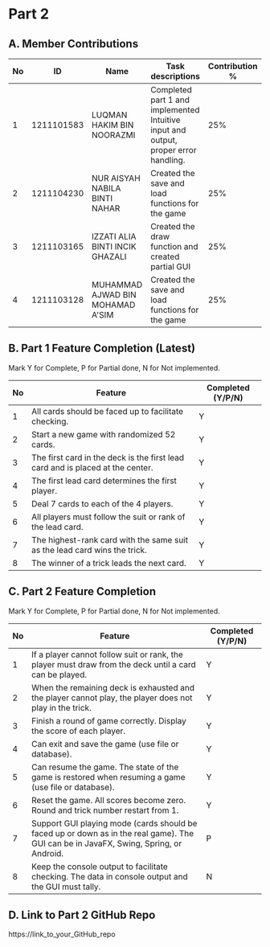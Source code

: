 # Part 2

## A. Member Contributions

No | ID         | Name | Task descriptions | Contribution %
-- | ---------- | ---- | ----------------- | --------------
1  | 1211101583 | LUQMAN HAKIM BIN NOORAZMI        | Completed part 1 and implemented Intuitive input and output, proper error handling.| 25%               
2  | 1211104230 | NUR AISYAH NABILA BINTI NAHAR    | Created the save and load functions for the game | 25%               
3  | 1211103165 | IZZATI ALIA BINTI INCIK GHAZALI  | Created the draw function and created partial GUI| 25%               
4  | 1211103128 | MUHAMMAD AJWAD BIN MOHAMAD A'SIM | Created the save and load functions for the game | 25%  

## B. Part 1 Feature Completion (Latest)

Mark Y for Complete, P for Partial done, N for Not implemented.

No | Feature                                                                         | Completed (Y/P/N)
-- | ------------------------------------------------------------------------------- | -----------------
1  | All cards should be faced up to facilitate checking.                            | Y
2  | Start a new game with randomized 52 cards.                                      | Y
3  | The first card in the deck is the first lead card and is placed at the center.  | Y
4  | The first lead card determines the first player.                                | Y
5  | Deal 7 cards to each of the 4 players.                                          | Y
6  | All players must follow the suit or rank of the lead card.                      | Y
7  | The highest-rank card with the same suit as the lead card wins the trick.       | Y
8  | The winner of a trick leads the next card.                                      | Y


## C. Part 2 Feature Completion

Mark Y for Complete, P for Partial done, N for Not implemented.

No | Feature                                                                          | Completed (Y/P/N)
-- | -------------------------------------------------------------------------------- | -----------------
1  | If a player cannot follow suit or rank, the player must draw from the deck until a card can be played.       | Y
2  | When the remaining deck is exhausted and the player cannot play, the player does not play in the trick.                       | Y
3  | Finish a round of game correctly. Display the score of each player.              | Y
4  | Can exit and save the game (use file or database).                               | Y
5  | Can resume the game. The state of the game is restored when resuming a game (use file or database).         | Y
6  | Reset the game. All scores become zero. Round and trick number restart from 1.   | Y
7  | Support GUI playing mode (cards should be faced up or down as in the real game). The GUI can be in JavaFX, Swing, Spring, or Android. | P
8  | Keep the console output to facilitate checking. The data in console output and the GUI must tally.                                      | N


## D. Link to Part 2 GitHub Repo

https://link_to_your_GitHub_repo

